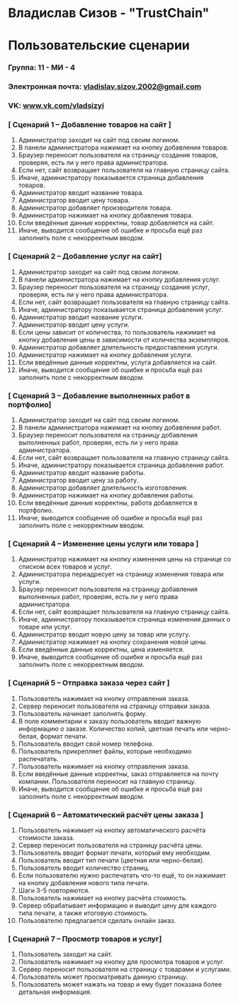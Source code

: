 # Владислав Сизов - "TrustChain"
# Пользовательские сценарии

### Группа: 11 - МИ - 4
### Электронная почта: vladislav.sizov.2002@gmail.com
### VK: www.vk.com/vladsizyi


### [ Сценарий 1 – Добавление товаров на сайт ]

1)	Администратор заходит на сайт под своим логином.
2)	В панели администратора нажимает на кнопку добавления товаров.
3)	Браузер переносит пользователя на страницу создания товаров, проверяя, есть ли у него права администратора.
4)	Если нет, сайт возвращает пользователя на главную страницу сайта.
5)	Иначе, администратору показывается страница добавления товаров.
6)	Администратор вводит название товара.
7)	Администратор вводит цену товара.
8)	Администратор добавляет производителя товара.
9)	Администратор нажимает на кнопку добавления товара.
10)	Если введённые данные корректны, товар добавляется на сайт.
11)	Иначе, выводится сообщение об ошибке и просьба ещё раз заполнить поле с некорректным вводом.

### [ Сценарий 2 – Добавление услуг на сайт]

1)	Администратор заходит на сайт под своим логином.
2)	В панели администратора нажимает на кнопку добавления услуг.
3)	Браузер переносит пользователя на страницу создания услуг, проверяя, есть ли у него права администратора.
4)	Если нет, сайт возвращает пользователя на главную страницу сайта.
5)	Иначе, администратору показывается страница добавления услуг.
6)	Администратор вводит название услуги.
7)	Администратор вводит цену услуги.
8)	Если цены зависит от количества, то пользователь нажимает на кнопку добавления цены в зависимости от количества экземпляров.
9)	Администратор добавляет длительность предоставления услуги.
10)	Администратор нажимает на кнопку добавления услуги.
11)	Если введённые данные корректны, услуга добавляется на сайт.
12)	Иначе, выводится сообщение об ошибке и просьба ещё раз заполнить поле с некорректным вводом.

### [ Сценарий 3 – Добавление выполненных работ в портфолио]

1)	Администратор заходит на сайт под своим логином.
2)	В панели администратора нажимает на кнопку добавления работ.
3)	Браузер переносит пользователя на страницу добавления выполненных  работ, проверяя, есть ли у него права администратора.
4)	Если нет, сайт возвращает пользователя на главную страницу сайта.
5)	Иначе, администратору показывается страница добавления работ.
6)	Администратор вводит название работы.
7)	Администратор вводит цену за работу.
8)	Администратор добавляет длительность изготовления.
9)	Администратор нажимает на кнопку добавления работы.
10)	Если введённые данные корректны, работа добавляется в портфолио.
11)	Иначе, выводится сообщение об ошибке и просьба ещё раз заполнить поле с некорректным вводом.

### [ Сценарий 4 – Изменение цены услуги или товара ]
1)	Администратор нажимает на кнопку изменения цены на странице со списком всех товаров и услуг.
2)	Администратора переадресует на страницу изменения товара или услуги.
3)	Браузер переносит пользователя на страницу добавления выполненных  работ, проверяя, есть ли у него права администратора.
4)	Если нет, сайт возвращает пользователя на главную страницу сайта.
5)	Иначе, администратору показывается страница изменения данных о товаре или услуг.
6)	Администратор вводит новую цену за товар или услугу.
7)	Администратор нажимает на кнопку сохранения новой цены.
8)	Если введённые данные корректны, цена изменяется.
9)	Иначе, выводится сообщение об ошибке и просьба ещё раз заполнить поле с некорректным вводом.

### [ Сценарий 5 – Отправка заказа через сайт ] 
1)	Пользователь нажимает на кнопку отправления заказа.
2)	Сервер переносит пользователя на страницу отправки заказа.
3)	Пользователь начинает заполнять форму.
4)	В поле комментарии к заказу пользователь вводит важную информацию о заказе. Количество копий, цветная печать или черно-белая, формат печати.
5)	Пользователь вводит свой номер телефона.
6)	Пользователь прикрепляет файлы, которые необходимо распечатать.
7)	Пользователь нажимает на кнопку отправления заказа.
8)	Если введённые данные корректны, заказ отправляется на почту компании. Пользователя переносит на главную страницу.
9)	Иначе, выводится сообщение об ошибке и просьба ещё раз заполнить поле с некорректным вводом.

### [ Сценарий 6 – Автоматический расчёт цены заказа ] 
1)	Пользователь нажимает на кнопку автоматического расчёта стоимости заказа.
2)	Сервер переносит пользователя на страницу расчёта цены.
3)	Пользователь вводит формат печати, который ему необходим.
4)	Пользователь вводит тип печати (цветная или черно-белая).
5)	Пользователь вводит количество страниц.
6)	Если пользователю нужно распечатать что-то ещё, то он нажимает на кнопку добавления нового типа печати.
7)	Шаги 3-5 повторяются.
8)	Пользователь нажимает на кнопку расчёта стоимость.
9)	Сервер обрабатывает информацию и выводит цену для каждого типа печати, а также итоговую стоимость.
10)	Пользователю предлагается сделать онлайн заказ.

### [ Сценарий 7 – Просмотр товаров и услуг]
1)	 Пользователь заходит на сайт.
2)	Пользователь нажимает на кнопку для просмотра товаров и услуг.
3)	Сервер переносит пользователя на страницу с товарами и услугами.
4)	Пользователь может просматривать данную страницу.
5)	Пользователь может нажать на товар и ему будет показана более детальная информация.


